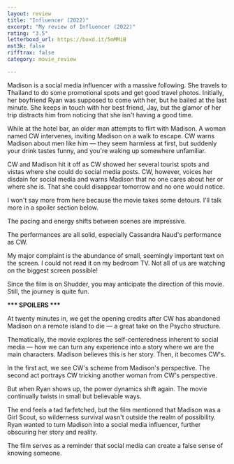 ```yaml
---
layout: review
title: "Influencer (2022)"
excerpt: "My review of Influencer (2022)"
rating: "3.5"
letterboxd_url: https://boxd.it/5mMMiB
mst3k: false
rifftrax: false
category: movie_review

---
```


Madison is a social media influencer with a massive following. She travels to Thailand to do some promotional spots and get good travel photos. Initially, her boyfriend Ryan was supposed to come with her, but he bailed at the last minute. She keeps in touch with her best friend, Jay, but the glamor of her trip distracts him from noticing that she isn't having a good time.

While at the hotel bar, an older man attempts to flirt with Madison. A woman named CW intervenes, inviting Madison on a walk to escape. CW warns Madison about men like him — they seem harmless at first, but suddenly your drink tastes funny, and you're waking up somewhere unfamiliar.

CW and Madison hit it off as CW showed her several tourist spots and vistas where she could do social media posts. CW, however, voices her disdain for social media and warns Madison that no one cares about her or where she is. That she could disappear tomorrow and no one would notice.

I won't say more from here because the movie takes some detours. I'll talk more in a spoiler section below.

The pacing and energy shifts between scenes are impressive.

The performances are all solid, especially Cassandra Naud's performance as CW.

My major complaint is the abundance of small, seemingly important text on the screen. I could not read it on my bedroom TV. Not all of us are watching on the biggest screen possible!

Since the film is on Shudder, you may anticipate the direction of this movie. Still, the journey is quite fun.


<b>*** SPOILERS ***</b>

At twenty minutes in, we get the opening credits after CW has abandoned Madison on a remote island to die — a great take on the Psycho structure.

Thematically, the movie explores the self-centeredness inherent to social media — how we can turn any experience into a story where we are the main characters. Madison believes this is her story. Then, it becomes CW's.

In the first act, we see CW's scheme from Madison's perspective. The second act portrays CW tricking another woman from CW's perspective.

But when Ryan shows up, the power dynamics shift again. The movie continually twists in small but believable ways.

The end feels a tad farfetched, but the film mentioned that Madison was a Girl Scout, so wilderness survival wasn't outside the realm of possibility. Ryan wanted to turn Madison into a social media influencer, further obscuring her story and reality.

The film serves as a reminder that social media can create a false sense of knowing someone.
